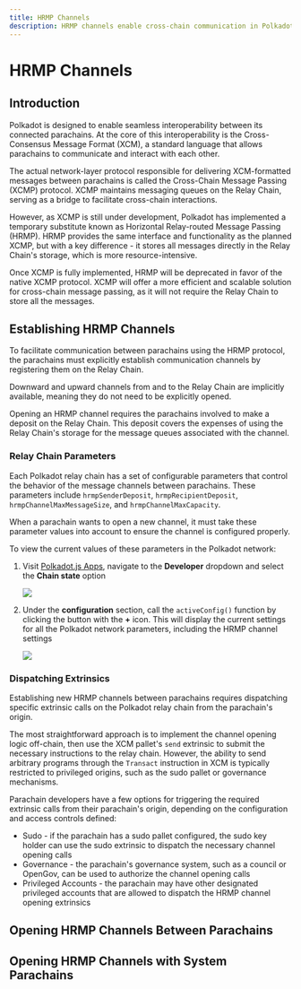 ```yaml
---
title: HRMP Channels
description: HRMP channels enable cross-chain communication in Polkadot, a temporary solution before the more efficient XCMP protocol is implemented.
---
```


# HRMP Channels

## Introduction

Polkadot is designed to enable seamless interoperability between its connected parachains. At the core of this interoperability is the Cross-Consensus Message Format (XCM), a standard language that allows parachains to communicate and interact with each other.

The actual network-layer protocol responsible for delivering XCM-formatted messages between parachains is called the Cross-Chain Message Passing (XCMP) protocol. XCMP maintains messaging queues on the Relay Chain, serving as a bridge to facilitate cross-chain interactions.

However, as XCMP is still under development, Polkadot has implemented a temporary substitute known as Horizontal Relay-routed Message Passing (HRMP). HRMP provides the same interface and functionality as the planned XCMP, but with a key difference - it stores all messages directly in the Relay Chain's storage, which is more resource-intensive.

Once XCMP is fully implemented, HRMP will be deprecated in favor of the native XCMP protocol. XCMP will offer a more efficient and scalable solution for cross-chain message passing, as it will not require the Relay Chain to store all the messages.

## Establishing HRMP Channels

To facilitate communication between parachains using the HRMP protocol, the parachains must explicitly establish communication channels by registering them on the Relay Chain.

Downward and upward channels from and to the Relay Chain are implicitly available, meaning they do not need to be explicitly opened.

Opening an HRMP channel requires the parachains involved to make a deposit on the Relay Chain. This deposit covers the expenses of using the Relay Chain's storage for the message queues associated with the channel.

### Relay Chain Parameters

Each Polkadot relay chain has a set of configurable parameters that control the behavior of the message channels between parachains. These parameters include `hrmpSenderDeposit`, `hrmpRecipientDeposit`, `hrmpChannelMaxMessageSize`, and `hrmpChannelMaxCapacity`.

When a parachain wants to open a new channel, it must take these parameter values into account to ensure the channel is configured properly.

To view the current values of these parameters in the Polkadot network:

1. Visit [Polkadot.js Apps](https://polkadot.js.org/apps/?rpc=wss%3A%2F%2Fpolkadot.api.onfinality.io%2Fpublic-ws#/explorer), navigate to the **Developer** dropdown and select the **Chain state** option

    ![](/polkadot-ecosystem-docs-draft/images/build-on-polkadot/hrmp-channels/hrmp-channels-1.webp)

2. Under the **configuration** section, call the `activeConfig()` function by clicking the button with the **+** icon. This will display the current settings for all the Polkadot network parameters, including the HRMP channel settings

    ![](/polkadot-ecosystem-docs-draft/images/build-on-polkadot/hrmp-channels/hrmp-channels-2.webp)

### Dispatching Extrinsics

Establishing new HRMP channels between parachains requires dispatching specific extrinsic calls on the Polkadot relay chain from the parachain's origin.

The most straightforward approach is to implement the channel opening logic off-chain, then use the XCM pallet's `send` extrinsic to submit the necessary instructions to the relay chain. However, the ability to send arbitrary programs through the `Transact` instruction in XCM is typically restricted to privileged origins, such as the sudo pallet or governance mechanisms.

Parachain developers have a few options for triggering the required extrinsic calls from their parachain's origin, depending on the configuration and access controls defined:

- Sudo - if the parachain has a sudo pallet configured, the sudo key holder can use the sudo extrinsic to dispatch the necessary channel opening calls
- Governance - the parachain's governance system, such as a council or OpenGov, can be used to authorize the channel opening calls
- Privileged Accounts - the parachain may have other designated privileged accounts that are allowed to dispatch the HRMP channel opening extrinsics

## Opening HRMP Channels Between Parachains



## Opening HRMP Channels with System Parachains

